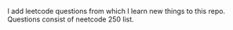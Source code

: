 I add leetcode questions from which I learn new things to this repo.
Questions consist of neetcode 250 list.
